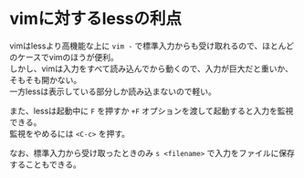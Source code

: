 # vimに対するlessの利点

vimはlessより高機能な上に `vim -` で標準入力からも受け取れるので、ほとんどのケースでvimのほうが便利。  
しかし、vimは入力をすべて読み込んでから動くので、入力が巨大だと重いか、そもそも開かない。  
一方lessは表示している部分しか読み込まないので軽い。

また、lessは起動中に `F` を押すか `+F` オプションを渡して起動すると入力を監視できる。  
監視をやめるには `<C-c>` を押す。

なお、標準入力から受け取ったときのみ `s <filename>` で入力をファイルに保存することもできる。
